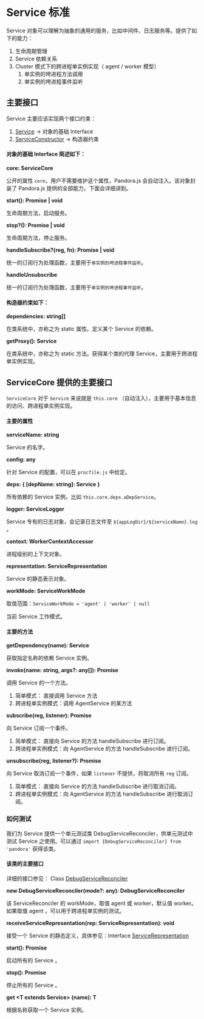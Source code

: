 # Service 标准

Service 对象可以理解为抽象的通用的服务，比如中间件、日志服务等。提供了如下的能力：

1. 生命周期管理
2. Service 依赖关系
3. Cluster 模式下的跨进程单实例实现（ agent / worker 模型）
   1. 单实例的垮进程方法调用
   2. 单实例的垮进程事件监听
   
## 主要接口

Service 主要应该实现两个接口约束：

1. [Service](https://midwayjs.github.io/pandora/api-reference/pandora/interfaces/service.html) -> 对象的基础 Interface
2. [ServiceConstructor](https://midwayjs.github.io/pandora/api-reference/pandora/interfaces/serviceconstructor.html) -> 构造器约束

#### 对象的基础 Interface 简述如下：

**core: ServiceCore**

公开的属性 `core`，用户不需要维护这个属性，Pandora.js 会自动注入。该对象封装了 Pandora.js 提供的全部能力，下面会详细讲到。

**start(): Promise<void> | void**

生命周期方法，启动服务。

**stop?(): Promise<void> | void**

生命周期方法，停止服务。

**handleSubscribe?(reg, fn): Promise<void> | void**

统一的订阅行为处理函数，主要用于`单实例的垮进程事件监听`。

**handleUnsubscribe**

统一的订阅行为处理函数，主要用于`单实例的垮进程事件监听`。

#### 构造器约束如下：

**dependencies: string[]**

在类系统中，亦称之为 static 属性。定义某个 Service 的依赖。

**getProxy(): Service**

在类系统中，亦称之为 static 方法。获得某个类的代理 Service，主要用于跨进程单实例实现。


## ServiceCore 提供的主要接口

`ServiceCore` 对于 `Service` 来说就是 `this.core` （自动注入），主要用于基本信息的访问、跨进程单实例实现。

#### 主要的属性

**serviceName: string**

Service 的名字。

**config: any**

针对 Service 的配置，可以在 `procfile.js` 中给定。

**deps: { [depName: string]: Service }**

所有依赖的 Service 实例，比如 `this.core.deps.aDepService`。

**logger: ServiceLogger**

Service 专有的日志对象，会记录日志文件至 `${appLogDir}/${serviceName}.log` 。

**context: WorkerContextAccessor**

进程级别的上下文对象。

**representation: ServiceRepresentation**

Service 的静态表示对象。

**workMode: ServiceWorkMode**

取值范围：`ServiceWorkMode = 'agent' | 'worker' | null`

当前 Service 工作模式。


#### 主要的方法

**getDependency(name): Service**

获取指定名称的依赖 Service 实例。

**invoke(name: string, args?: any[]): Promise<any>**

调用 Service 的一个方法。

1. 简单模式： 直接调用 Service 方法
2. 跨进程单实例模式：调用 AgentService 的某方法

**subscribe(reg, listener): Promise<any>**

向 Service 订阅一个事件。

1. 简单模式： 直接向 Service 的方法 handleSubscribe 进行订阅。
2. 跨进程单实例模式：向 AgentService 的方法 handleSubscribe 进行订阅。

**unsubscribe(reg, listener?): Promise<any>**

向 Service 取消订阅一个事件，如果 `listener` 不提供，将取消所有 `reg` 订阅。

1. 简单模式： 直接向 Service 的方法 handleSubscribe 进行取消订阅。
2. 跨进程单实例模式：向 AgentService 的方法 handleSubscribe 进行取消订阅。

### 如何测试

我们为 Service 提供一个单元测试类 DebugServiceReconciler，供单元测试中测试 Service 之使用。可以通过 `import {DebugServiceReconciler} from 'pandora'` 获得该类。

#### 该类的主要接口

详细的接口参见： Class [DebugServiceReconciler](https://midwayjs.github.io/pandora/api-reference/pandora/classes/debugservicereconciler.html)

**new DebugServiceReconciler(mode?: any): DebugServiceReconciler**

该 ServiceReconciler 的 workMode，取值 agent 或 worker，默认值 worker。 如果取值 agent ，可以用于跨进程单实例的测试。

**receiveServiceRepresentation(rep: ServiceRepresentation): void**

接受一个 Service 的静态定义，具体参见：Interface [ServiceRepresentation](https://midwayjs.github.io/pandora/api-reference/pandora/interfaces/servicerepresentation.html) 

**start(): Promise<void>**

启动所有的 Service 。

**stop(): Promise<void>**

停止所有的 Service 。

**get &lt;T extends Service&gt; (name): T**

根据名称获取一个 Service 实例。


